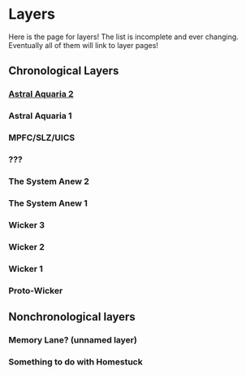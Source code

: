 # Layers
Here is the page for layers! The list is incomplete and ever changing. Eventually all of them will link to layer pages!

## Chronological Layers

### [Astral Aquaria 2](./AstralAquaria2/)

### Astral Aquaria 1

### MPFC/SLZ/UICS

### ???

### The System Anew 2

### The System Anew 1

### Wicker 3

### Wicker 2

### Wicker 1

### Proto-Wicker

## Nonchronological layers

### Memory Lane? (unnamed layer)

### Something to do with Homestuck
